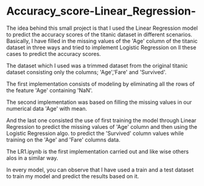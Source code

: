 # Accuracy_score-Linear_Regression-
The idea behind this small project is that I used the Linear Regression model to predict the accuracy scores of the titanic dataset in different scenarios. Basically, I have filled in the missing values of the 'Age' column of the titanic dataset in three ways and tried to implement Logistic Regression on ll these cases to predict the accuracy scores.

The dataset which I used was a trimmed dataset from the original titanic dataset consisting only the columns; 'Age','Fare' and 'Survived'.

The first implementation consists of modeling by eliminating all the rows of the feature 'Age' containing 'NaN'.

The second implementation was based on filling the missing values in our numerical data 'Age' with mean.

And the last one consisted the use of first training the model through Linear Regression to predict the missing values of 'Age' column and then using the Logistic Regression algo. to predict the 'Survived' column values while training on the 'Age' and 'Fare' columns data.

The LR1.ipynb is the first implementation carried out and like wise others alos in a similar way.

In every model, you can observe that I have used a train and a test dataset to train my model and predict the results based on it.
